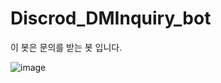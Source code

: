 # Discrod_DMInquiry_bot
이 봇은 문의를 받는 봇 입니다.


![image](https://user-images.githubusercontent.com/103498440/168479584-4028629b-891f-43b4-8258-db5e3d4dbdfb.png)
